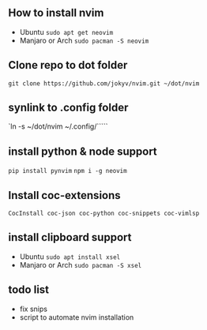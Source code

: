 ## How to install nvim

- Ubuntu
`sudo apt get neovim`
- Manjaro or Arch
`sudo pacman -S neovim`

## Clone repo to dot folder
`git clone https://github.com/jokyv/nvim.git ~/dot/nvim`

## synlink to .config folder
`ln -s ~/dot/nvim ~/.config/`````

## install python & node support
`pip install pynvim`
`npm i -g neovim`

## Install coc-extensions
`CocInstall coc-json coc-python coc-snippets coc-vimlsp`

## install clipboard support
- Ubuntu
`sudo apt install xsel`
- Manjaro or Arch
`sudo pacman -S xsel`

## todo list
- fix snips
- script to automate nvim installation
